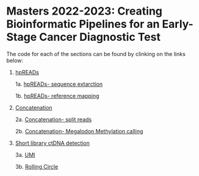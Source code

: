 # Masters 2022-2023: Creating Bioinformatic Pipelines for an Early-Stage Cancer Diagnostic Test

The code for each of the sections can be found by clinking on the links below:

1. [hpREADs](https://github.com/hansa436/Masters-2022-2023/tree/main/hpREADs)

      1a. [hpREADs- sequence extarction](https://github.com/hansa436/Masters-2022-2023/blob/main/hpREADs/sequence_extraction.sh)
      
      1b. [hpREADs- reference mapping](https://github.com/hansa436/Masters-2022-2023/blob/main/hpREADs/hpREADs_mapping.sh)

2. [Concatenation](https://github.com/hansa436/Masters-2022-2023/tree/main/Concatenation)

      2a. [Concatenation- split reads](https://github.com/hansa436/Masters-2022-2023/blob/main/Concatenation/Concatenation_pipeline.sh)

      2b. [Concatenation- Megalodon Methylation calling](https://github.com/hansa436/Masters-2022-2023/blob/main/Concatenation/methylation_megalodon.sh)

3. [Short library ctDNA detection]()

      3a. [UMI]()

      3b. [Rolling Circle]()

